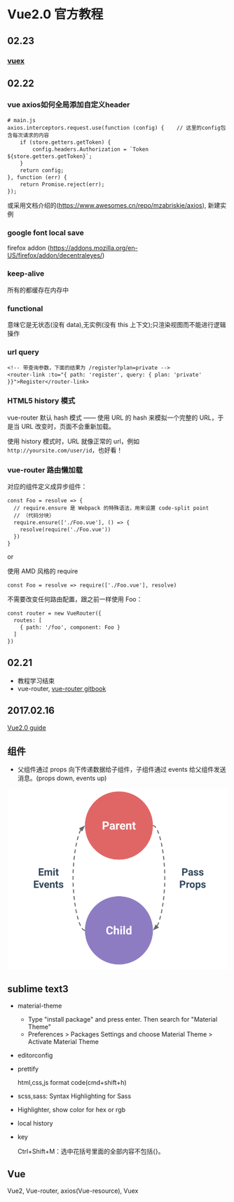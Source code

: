 Vue2.0 官方教程
====

02.23
----

### [vuex](https://vuex.vuejs.org/zh-cn/intro.html)

02.22
----

### vue axios如何全局添加自定义header

```
# main.js
axios.interceptors.request.use(function (config) {    // 这里的config包含每次请求的内容
    if (store.getters.getToken) {
        config.headers.Authorization = `Token ${store.getters.getToken}`;
    }
    return config;
}, function (err) {
    return Promise.reject(err);
});
```

或采用文档介绍的(https://www.awesomes.cn/repo/mzabriskie/axios), 新建实例

### google font local save

firefox addon (https://addons.mozilla.org/en-US/firefox/addon/decentraleyes/)

### keep-alive

所有的都缓存在内存中

### functional

意味它是无状态(没有 data),无实例(没有 this 上下文);只渲染视图而不能进行逻辑操作

### url query

```
<!-- 带查询参数，下面的结果为 /register?plan=private -->
<router-link :to="{ path: 'register', query: { plan: 'private' }}">Register</router-link>
```

### HTML5 history 模式

vue-router 默认 hash 模式 —— 使用 URL 的 hash 来模拟一个完整的 URL，于是当 URL 改变时，页面不会重新加载。

使用 history 模式时，URL 就像正常的 url，例如 `http://yoursite.com/user/id`，也好看！

### vue-router 路由懒加载

对应的组件定义成异步组件：

```
const Foo = resolve => {
  // require.ensure 是 Webpack 的特殊语法，用来设置 code-split point
  // （代码分块）
  require.ensure(['./Foo.vue'], () => {
    resolve(require('./Foo.vue'))
  })
}
```

or

使用 AMD 风格的 require

```
const Foo = resolve => require(['./Foo.vue'], resolve)
```

不需要改变任何路由配置，跟之前一样使用 Foo：

```
const router = new VueRouter({
  routes: [
    { path: '/foo', component: Foo }
  ]
})
```

02.21
----

- 教程学习结束
- vue-router, [vue-router gitbook](http://router.vuejs.org/zh-cn/)

2017.02.16
----

[Vue2.0 guide](https://cn.vuejs.org/v2/guide/)

组件
----

- 父组件通过 props 向下传递数据给子组件，子组件通过 events 给父组件发送消息。(props down, events up)

<img src="props-events.png">

sublime text3
----

- material-theme

  - Type "install package" and press enter. Then search for "Material Theme"
  - Preferences > Packages Settings and choose Material Theme > Activate Material Theme
- editorconfig
- prettify

  html,css,js format code(cmd+shift+h)
- scss,sass: Syntax Highlighting for Sass
- Highlighter, show color for hex or rgb
- local history
- key

  Ctrl+Shift+M：选中花括号里面的全部内容不包括{}。

Vue
----

Vue2, Vue-router, axios(Vue-resource), Vuex


